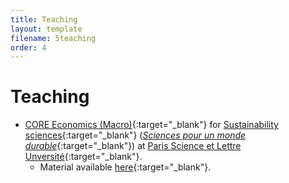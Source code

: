 ```yaml
---
title: Teaching
layout: template
filename: 5teaching
order: 4
--- 
```


# Teaching

- [CORE Economics (Macro)](https://www.core-econ.org/){:target="_blank"} for [Sustainability sciences](https://psl.eu/en/education/psl-bachelors-degree-sustainability-sciences){:target="_blank"} ([*Sciences pour un monde durable*](https://psl.eu/formation/sciences-monde-durable){:target="_blank"}) at [Paris Science et Lettre Unversité](https://psl.eu/){:target="_blank"}. 
    - Material available [here](https://github.com/woomora/CORE-econ-macro){:target="_blank"}.
